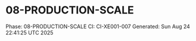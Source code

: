 # 08-PRODUCTION-SCALE
Phase: 08-PRODUCTION-SCALE
CI: CI-XE001-007
Generated: Sun Aug 24 22:41:25 UTC 2025
